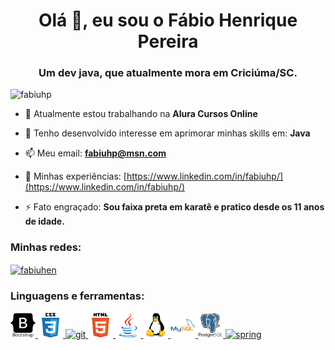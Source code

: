<h1 align="center">Olá 👋, eu sou o Fábio Henrique Pereira</h1>
<h3 align="center">Um dev java, que atualmente mora em Criciúma/SC.</h3>

<p align="left"> <img src="https://komarev.com/ghpvc/?username=fabiuhp&label=Profile%20views&color=0e75b6&style=flat" alt="fabiuhp" /> </p>

- 🔭 Atualmente estou trabalhando na **Alura Cursos Online**

- 👯 Tenho desenvolvido interesse em aprimorar minhas skills em: **Java**

- 📫 Meu email: **fabiuhp@msn.com**

- 📄 Minhas experiências: [https://www.linkedin.com/in/fabiuhp/](https://www.linkedin.com/in/fabiuhp/)

- ⚡ Fato engraçado: **Sou faixa preta em karatê e pratico desde os 11 anos de idade.**

<h3 align="left">Minhas redes:</h3>
<p align="left">
<a href="https://twitter.com/fabiuhen" target="blank"><img align="center" src="https://raw.githubusercontent.com/rahuldkjain/github-profile-readme-generator/master/src/images/icons/Social/twitter.svg" alt="fabiuhen" height="30" width="40" /></a>
</p>

<h3 align="left">Linguagens e ferramentas:</h3>
<p align="left"> <a href="https://getbootstrap.com" target="_blank" rel="noreferrer"> <img src="https://raw.githubusercontent.com/devicons/devicon/master/icons/bootstrap/bootstrap-plain-wordmark.svg" alt="bootstrap" width="40" height="40"/> </a> <a href="https://www.w3schools.com/css/" target="_blank" rel="noreferrer"> <img src="https://raw.githubusercontent.com/devicons/devicon/master/icons/css3/css3-original-wordmark.svg" alt="css3" width="40" height="40"/> </a> <a href="https://git-scm.com/" target="_blank" rel="noreferrer"> <img src="https://www.vectorlogo.zone/logos/git-scm/git-scm-icon.svg" alt="git" width="40" height="40"/> </a> <a href="https://www.w3.org/html/" target="_blank" rel="noreferrer"> <img src="https://raw.githubusercontent.com/devicons/devicon/master/icons/html5/html5-original-wordmark.svg" alt="html5" width="40" height="40"/> </a> <a href="https://www.java.com" target="_blank" rel="noreferrer"> <img src="https://raw.githubusercontent.com/devicons/devicon/master/icons/java/java-original.svg" alt="java" width="40" height="40"/> </a> <a href="https://www.linux.org/" target="_blank" rel="noreferrer"> <img src="https://raw.githubusercontent.com/devicons/devicon/master/icons/linux/linux-original.svg" alt="linux" width="40" height="40"/> </a> <a href="https://www.mysql.com/" target="_blank" rel="noreferrer"> <img src="https://raw.githubusercontent.com/devicons/devicon/master/icons/mysql/mysql-original-wordmark.svg" alt="mysql" width="40" height="40"/> </a> <a href="https://www.postgresql.org" target="_blank" rel="noreferrer"> <img src="https://raw.githubusercontent.com/devicons/devicon/master/icons/postgresql/postgresql-original-wordmark.svg" alt="postgresql" width="40" height="40"/> </a> <a href="https://spring.io/" target="_blank" rel="noreferrer"> <img src="https://www.vectorlogo.zone/logos/springio/springio-icon.svg" alt="spring" width="40" height="40"/> </a> </p>
